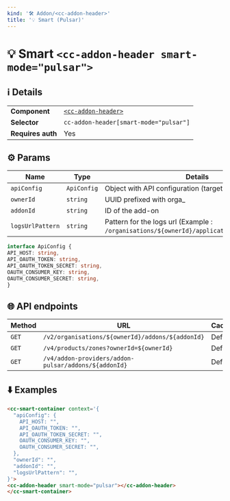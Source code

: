 ```yaml
---
kind: '🛠 Addon/<cc-addon-header>'
title: '💡 Smart (Pulsar)'
---
```

# 💡 Smart `<cc-addon-header smart-mode="pulsar">`

## ℹ️ Details

<table>
<tr><td><strong>Component    </strong> <td><a href="🛠-addons-cc-addon-header--default-story"><code>&lt;cc-addon-header&gt;</code></a>
<tr><td><strong>Selector     </strong> <td><code>cc-addon-header[smart-mode="pulsar"]</code>
<tr><td><strong>Requires auth</strong> <td>Yes
</table>

## ⚙️ Params

| Name             | Type        | Details                                                                                       | Default |
|------------------|-------------|-----------------------------------------------------------------------------------------------|---------|
| `apiConfig`      | `ApiConfig` | Object with API configuration (target host, tokens...)                                        |         |
| `ownerId`        | `string`    | UUID prefixed with orga_                                                                      |         |
| `addonId`        | `string`    | ID of the add-on                                                                              |         |
| `logsUrlPattern` | `string`    | Pattern for the logs url (Example : `/organisations/${ownerId}/applications/${appId}/logs`)   |         |


  ```ts
interface ApiConfig {
  API_HOST: string,
  API_OAUTH_TOKEN: string,
  API_OAUTH_TOKEN_SECRET: string,
  OAUTH_CONSUMER_KEY: string,
  OAUTH_CONSUMER_SECRET: string,
}
```

## 🌐 API endpoints

| Method   | URL                                                            | Cache?  |
|----------|----------------------------------------------------------------|---------|
| `GET`    | `/v2/organisations/${ownerId}/addons/${addonId}`               | Default |
| `GET`    | `/v4/products/zones?ownerId=${ownerId}`                        | Default |
| `GET`    | `/v4/addon-providers/addon-pulsar/addons/${addonId}`           | Default |


## ⬇️️ Examples

  ```html
<cc-smart-container context='{
    "apiConfig": {
      API_HOST: "",
      API_OAUTH_TOKEN: "",
      API_OAUTH_TOKEN_SECRET: "",
      OAUTH_CONSUMER_KEY: "",
      OAUTH_CONSUMER_SECRET: "",
    },
    "ownerId": "",
    "addonId": "",
    "logsUrlPattern": "",
}'>
  <cc-addon-header smart-mode="pulsar"></cc-addon-header>
</cc-smart-container>
```
